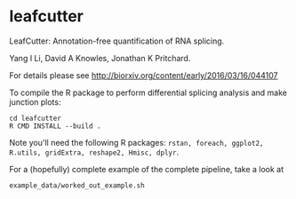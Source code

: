 # leafcutter
LeafCutter: Annotation-free quantification of RNA splicing. 

Yang I Li, David A Knowles, Jonathan K Pritchard. 

For details please see
http://biorxiv.org/content/early/2016/03/16/044107

To compile the R package to perform differential splicing analysis and make junction plots:
```
cd leafcutter
R CMD INSTALL --build .
```

Note you'll need the following R packages: `rstan, foreach, ggplot2, R.utils, gridExtra, reshape2, Hmisc, dplyr`. 

For a (hopefully) complete example of the complete pipeline, take a look at
```
example_data/worked_out_example.sh
```
